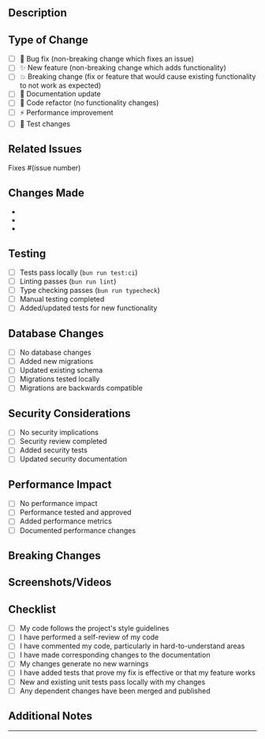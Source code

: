 ## Description

<!-- Provide a brief description of the changes in this PR -->

## Type of Change

<!-- Mark the relevant option with an "x" -->

- [ ] 🐛 Bug fix (non-breaking change which fixes an issue)
- [ ] ✨ New feature (non-breaking change which adds functionality)
- [ ] 💥 Breaking change (fix or feature that would cause existing functionality to not work as expected)
- [ ] 📝 Documentation update
- [ ] 🧹 Code refactor (no functionality changes)
- [ ] ⚡ Performance improvement
- [ ] 🧪 Test changes

## Related Issues

<!-- Link to related issues -->

Fixes #(issue number)

## Changes Made

<!-- Describe the changes made in detail -->

-
-
-

## Testing

<!-- Describe how you tested these changes -->

- [ ] Tests pass locally (`bun run test:ci`)
- [ ] Linting passes (`bun run lint`)
- [ ] Type checking passes (`bun run typecheck`)
- [ ] Manual testing completed
- [ ] Added/updated tests for new functionality

## Database Changes

<!-- If this PR includes database changes -->

- [ ] No database changes
- [ ] Added new migrations
- [ ] Updated existing schema
- [ ] Migrations tested locally
- [ ] Migrations are backwards compatible

## Security Considerations

<!-- Any security implications of this change -->

- [ ] No security implications
- [ ] Security review completed
- [ ] Added security tests
- [ ] Updated security documentation

## Performance Impact

<!-- Any performance implications -->

- [ ] No performance impact
- [ ] Performance tested and approved
- [ ] Added performance metrics
- [ ] Documented performance changes

## Breaking Changes

<!-- If this is a breaking change, describe what breaks and how to migrate -->

## Screenshots/Videos

<!-- If applicable, add screenshots or videos to demonstrate the changes -->

## Checklist

<!-- Mark completed items with an "x" -->

- [ ] My code follows the project's style guidelines
- [ ] I have performed a self-review of my code
- [ ] I have commented my code, particularly in hard-to-understand areas
- [ ] I have made corresponding changes to the documentation
- [ ] My changes generate no new warnings
- [ ] I have added tests that prove my fix is effective or that my feature works
- [ ] New and existing unit tests pass locally with my changes
- [ ] Any dependent changes have been merged and published

## Additional Notes

<!-- Any additional notes for reviewers -->

---

<!--
Auto-merge eligibility:
- Add the "auto-merge" label to enable automatic merging once all checks pass
- Ensure all required reviews are completed
- All CI checks must pass
-->
